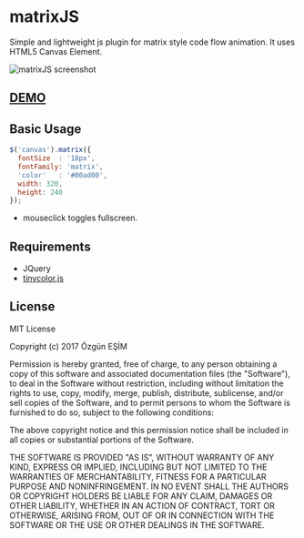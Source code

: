 # matrixJS

Simple and lightweight js plugin for matrix style code flow animation. It uses HTML5 Canvas Element.

![matrixJS screenshot](http://i.hizliresim.com/kbQnDA.png)

## [DEMO](http://yunus.hacettepe.edu.tr/~ozgun.esim12/matrixJS/)

## Basic Usage

```javascript
$('canvas').matrix({
  fontSize  : '18px',
  fontFamily: 'matrix',
  'color'   : '#00ad00',
  width: 320,
  height: 240
});
```

* mouseclick toggles fullscreen.

## Requirements

* JQuery
* [tinycolor.js](https://github.com/bgrins/TinyColor)


## License

MIT License

Copyright (c) 2017 Özgün EŞİM

Permission is hereby granted, free of charge, to any person obtaining a copy
of this software and associated documentation files (the "Software"), to deal
in the Software without restriction, including without limitation the rights
to use, copy, modify, merge, publish, distribute, sublicense, and/or sell
copies of the Software, and to permit persons to whom the Software is
furnished to do so, subject to the following conditions:

The above copyright notice and this permission notice shall be included in all
copies or substantial portions of the Software.

THE SOFTWARE IS PROVIDED "AS IS", WITHOUT WARRANTY OF ANY KIND, EXPRESS OR
IMPLIED, INCLUDING BUT NOT LIMITED TO THE WARRANTIES OF MERCHANTABILITY,
FITNESS FOR A PARTICULAR PURPOSE AND NONINFRINGEMENT. IN NO EVENT SHALL THE
AUTHORS OR COPYRIGHT HOLDERS BE LIABLE FOR ANY CLAIM, DAMAGES OR OTHER
LIABILITY, WHETHER IN AN ACTION OF CONTRACT, TORT OR OTHERWISE, ARISING FROM,
OUT OF OR IN CONNECTION WITH THE SOFTWARE OR THE USE OR OTHER DEALINGS IN THE
SOFTWARE.

